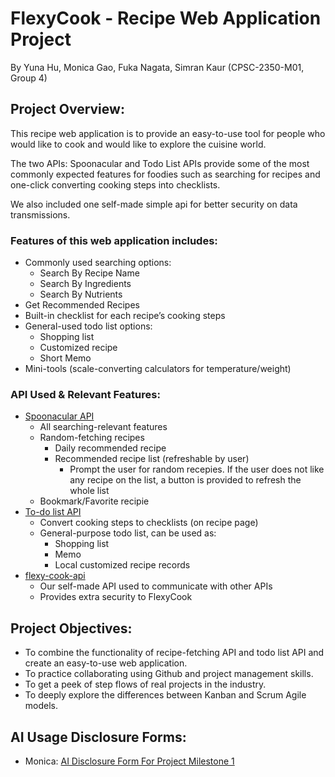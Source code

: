 # FlexyCook - Recipe Web Application Project
By Yuna Hu, Monica Gao, Fuka Nagata, Simran Kaur (CPSC-2350-M01, Group 4)

## Project Overview:
   This recipe web application is to provide an easy-to-use tool for people who would like to cook and would like to explore the cuisine world.

   The two APIs: Spoonacular and Todo List APIs provide some of the most commonly expected features for foodies such as searching for recipes and one-click converting cooking steps into checklists.

   We also included one self-made simple api for better security on data transmissions.

### Features of this web application includes:
- Commonly used searching options:
   - Search By Recipe Name
   - Search By Ingredients
   - Search By Nutrients
- Get Recommended Recipes
- Built-in checklist for each recipe’s cooking steps
- General-used todo list options:
   - Shopping list
   - Customized recipe
   - Short Memo
- Mini-tools (scale-converting calculators for temperature/weight)

### API Used & Relevant Features:
- [Spoonacular API](https://spoonacular.com/food-api)
   - All searching-relevant features
   - Random-fetching recipes
      - Daily recommended recipe
      - Recommended recipe list (refreshable by user)
         - Prompt the user for random recepies. If the user does not like any recipe on the list, a button is provided to refresh the whole list
   - Bookmark/Favorite recipie
- [To-do list API](https://developer.todoist.com/guides/#developing-with-todoist)
   - Convert cooking steps to checklists (on recipe page)
   - General-purpose todo list, can be used as:
      - Shopping list
      - Memo
      - Local customized recipe records
- [flexy-cook-api](https://github.com/yunahu/flexy-cook-api)
   - Our self-made API used to communicate with other APIs
   - Provides extra security to FlexyCook


## Project Objectives:
- To combine the functionality of recipe-fetching API and todo list API and create an easy-to-use web application.
- To practice collaborating using Github and project management skills.
- To get a peek of step flows of real projects in the industry.
- To deeply explore the differences between Kanban and Scrum Agile models.


## AI Usage Disclosure Forms:
- Monica: [AI Disclosure Form For Project Milestone 1](AI_Disclosure_Forms/P1_AI_Declaration_Monica_Gao_100354959.pdf)
